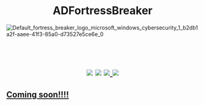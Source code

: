<h1 align=center> ADFortressBreaker </h1>

![Default_fortress_breaker_logo_microsoft_windows_cybersecurity_1_b2db1a2f-aaee-41f3-85a0-d73527e5ce6e_0](https://github.com/m4rkh4ck/ADFortressBreaker/assets/92309458/08f54524-3a96-41a0-b294-da0514c611fd)

<h1 align=center><br><img src= https://img.shields.io/badge/Language-Powershell-blue> <img src= https://img.shields.io/badge/Version-v1.0-green> <a href= "https://www.linkedin.com/in/%F0%9F%92%BE-diego-marcaccio-06431970/"><img src= https://img.shields.io/badge/Follow-m4rkh4ck-black> <a href= "https://www.linkedin.com/in/antonio-migliuolo-723598207/"><img src= https://img.shields.io/badge/Follow-synackid-white></h1>

## Coming soon!!!!
